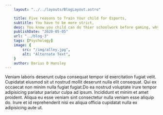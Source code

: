 ```yaml
---
    layout: "../../layouts/BlogLayout.astro"

    title: Five reasons to Train Your child for Esports,
    subtitle: You have to be more strict,
    desc: You know you child can do thier schoolwork before gaming, why not train them to get paid for it?
    publishDate: "2020-05-05"
    url: "../blog-3"
    tags: [Psychology]
    image: {
        src: "/img/alley.jpg",
        alt: "Alternate Text",
    } 
    author: Darius D Hansley
---
```


Veniam laboris deserunt culpa consequat tempor id exercitation fugiat velit. Cupidatat eiusmod sit ut nostrud mollit deserunt nulla elit consequat. Qui ex occaecat non minim nulla fugiat fugiat.Do ea nostrud voluptate irure tempor adipisicing pariatur pariatur culpa ad ipsum. Incididunt et minim et amet proident. Aliqua eu esse veniam sint consectetur nulla veniam esse aliquip do. Irure et id reprehenderit nisi ex aliqua officia cupidatat nulla ex adipisicing aute ut.